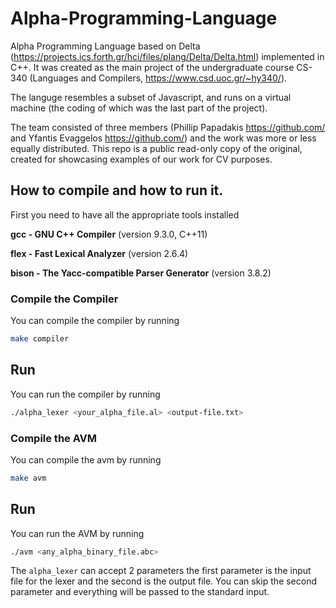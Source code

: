 # Alpha-Programming-Language
Alpha Programming Language based on Delta (https://projects.ics.forth.gr/hci/files/plang/Delta/Delta.html) implemented in C++. It was created as the main project of the undergraduate course CS-340 (Languages and Compilers, https://www.csd.uoc.gr/~hy340/).

The languge resembles a subset of Javascript, and runs on a virtual machine (the coding of which was the last part of the project).

The team consisted of three members (Phillip Papadakis https://github.com/ and  Yfantis Evaggelos https://github.com/) and the work was more or less equally distributed. This repo is a public read-only copy of the original, created for showcasing examples of our work for CV purposes.


## How to compile and how to run it.

First you need to have all the appropriate tools installed

**gcc - GNU C++ Compiler** (version 9.3.0, C++11)

**flex - Fast Lexical Analyzer** (version 2.6.4)

**bison - The Yacc-compatible Parser Generator** (version 3.8.2)

### Compile the Compiler
You can compile the compiler by running

```bash
make compiler
```

## Run
You can run the compiler by running
```bash
./alpha_lexer <your_alpha_file.al> <output-file.txt>
```


### Compile the AVM
You can compile the avm by running

```bash
make avm
```

## Run
You can run the AVM by running
```bash
./avm <any_alpha_binary_file.abc>
```

The `alpha_lexer` can accept 2 parameters the first parameter is the input file for the lexer and the second is the output file.
You can skip the second parameter and everything will be passed to the standard input.
